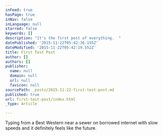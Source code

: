 ```yaml
---
inFeed: true
hasPage: true
inNav: false
inLanguage: null
starred: false
keywords: []
description: "It's the first post of everything.  "
datePublished: '2015-11-22T05:42:36.155Z'
dateModified: '2015-11-22T05:42:19.552Z'
title: First Test Post
author: []
authors: []
publisher:
  name: null
  domain: null
  url: null
  favicon: null
sourcePath: _posts/2015-11-22-first-test-post.md
published: true
url: first-test-post/index.html
_type: Article

---
```

Typing from a Best Western near a sewer on borrowed internet with slow speeds and it definitely feels like the future.